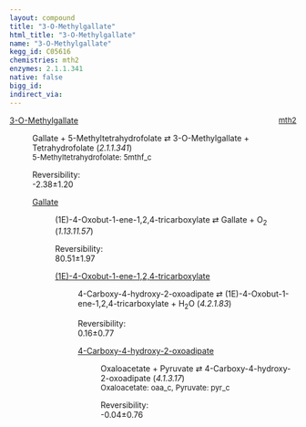 ```yaml
---
layout: compound
title: "3-O-Methylgallate"
html_title: "3-O-Methylgallate"
name: "3-O-Methylgallate"
kegg_id: C05616
chemistries: mth2
enzymes: 2.1.1.341
native: false
bigg_id:
indirect_via:
---
```

<dl><dt class="rs-product"><a class="link-dark" data-bs-html="true" data-bs-title="KEGG: C05616" data-bs-toggle="tooltip" href="{{ site.url }}{{ site.baseurl }}/compounds/C05616">3-O-Methylgallate</a><span style="float: right; max-width: 40%"><a class="link-dark opacity-50" href="{{ site.url }}{{ site.baseurl }}/chemistries/mth2" style="font-size: small; word-wrap: anywhere;">mth2</a></span></dt><dd><p>Gallate + 5-Methyltetrahydrofolate ⇄ 3-O-Methylgallate + Tetrahydrofolate (<i>2.1.1.341</i>)<br/><span style="font-size: small;"><span data-bs-html="true" data-bs-title="KEGG: C00440" data-bs-toggle="tooltip">5-Methyltetrahydrofolate</span>: 5mthf_c</span><br/><div class="reversibility_info">Reversibility: <div class="progress" style="flex-direction: row-reverse;"><div aria-valuemax="10" aria-valuemin="0" aria-valuenow="-2.376556643554227" class="progress-bar bg-success" role="progressbar" style="width: 23.77%"></div><div aria-valuemax="10" aria-valuemin="0" aria-valuenow="-2.376556643554227" class="progress-bar bg-warning" role="progressbar" style="width: 11.96%"></div></div><span>-2.38±1.20</span><div class="progress"><div aria-valuemax="10" aria-valuemin="0" aria-valuenow="-2.376556643554227" class="progress-bar bg-danger" role="progressbar" style="width: 0%"></div></div></div></p><dl><dt><a class="link-dark" data-bs-html="true" data-bs-title="KEGG: C01424" data-bs-toggle="tooltip" href="{{ site.url }}{{ site.baseurl }}/compounds/C01424">Gallate</a><span style="float: right; max-width: 40%"><a class="link-dark opacity-50" href="{{ site.url }}{{ site.baseurl }}/chemistries/None" style="font-size: small; word-wrap: anywhere;"></a></span></dt><dd><p>(1E)-4-Oxobut-1-ene-1,2,4-tricarboxylate ⇄ Gallate + O<sub>2</sub> (<i>1.13.11.57</i>)<br/><div class="reversibility_info">Reversibility: <div class="progress"><div aria-valuemax="100" aria-valuemin="0" aria-valuenow="0" class="progress-bar bg-success" role="progressbar" style="width: 0%"></div></div><span>80.51±1.97</span><div class="progress"><div aria-valuemax="10" aria-valuemin="0" aria-valuenow="80.50799785247632" class="progress-bar bg-danger" role="progressbar" style="width: 805.08%"></div></div></div></p><dl><dt><a class="link-dark" data-bs-html="true" data-bs-title="KEGG: C04434" data-bs-toggle="tooltip" href="{{ site.url }}{{ site.baseurl }}/compounds/C04434">(1E)-4-Oxobut-1-ene-1,2,4-tricarboxylate</a><span style="float: right; max-width: 40%"><a class="link-dark opacity-50" href="{{ site.url }}{{ site.baseurl }}/chemistries/None" style="font-size: small; word-wrap: anywhere;"></a></span></dt><dd><p>4-Carboxy-4-hydroxy-2-oxoadipate ⇄ (1E)-4-Oxobut-1-ene-1,2,4-tricarboxylate + H<sub>2</sub>O (<i>4.2.1.83</i>)<br/><div class="reversibility_info">Reversibility: <div class="progress"><div aria-valuemax="100" aria-valuemin="0" aria-valuenow="0" class="progress-bar bg-success" role="progressbar" style="width: 0%"></div></div><span>0.16±0.77</span><div class="progress"><div aria-valuemax="10" aria-valuemin="0" aria-valuenow="0.16156512177887322" class="progress-bar bg-danger" role="progressbar" style="width: 1.62%"></div><div aria-valuemax="10" aria-valuemin="0" aria-valuenow="0.16156512177887322" class="progress-bar bg-warning" role="progressbar" style="width: 7.70%"></div></div></div></p><dl><dt><a class="link-dark" data-bs-html="true" data-bs-title="KEGG: C04115" data-bs-toggle="tooltip" href="{{ site.url }}{{ site.baseurl }}/compounds/C04115">4-Carboxy-4-hydroxy-2-oxoadipate</a><span style="float: right; max-width: 40%"><a class="link-dark opacity-50" href="{{ site.url }}{{ site.baseurl }}/chemistries/None" style="font-size: small; word-wrap: anywhere;"></a></span></dt><dd><p>Oxaloacetate + Pyruvate ⇄ 4-Carboxy-4-hydroxy-2-oxoadipate (<i>4.1.3.17</i>)<br/><span style="font-size: small;"><span data-bs-html="true" data-bs-title="KEGG: C00036" data-bs-toggle="tooltip">Oxaloacetate</span>: oaa_c, <span data-bs-html="true" data-bs-title="KEGG: C00022" data-bs-toggle="tooltip">Pyruvate</span>: pyr_c</span><br/><div class="reversibility_info">Reversibility: <div class="progress" style="flex-direction: row-reverse;"><div aria-valuemax="10" aria-valuemin="0" aria-valuenow="-0.03548514034053851" class="progress-bar bg-success" role="progressbar" style="width: 0.35%"></div><div aria-valuemax="10" aria-valuemin="0" aria-valuenow="-0.03548514034053851" class="progress-bar bg-warning" role="progressbar" style="width: 7.56%"></div></div><span>-0.04±0.76</span><div class="progress"><div aria-valuemax="10" aria-valuemin="0" aria-valuenow="-0.03548514034053851" class="progress-bar bg-danger" role="progressbar" style="width: 0%"></div></div></div></p><dl></dl></dd></dl></dd></dl></dd></dl></dd></dl>